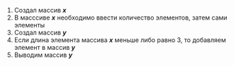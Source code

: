 1. Создал массив ***x***
2. В масссиве ***x*** необходимо ввести количество элементов, затем сами элементы
3. Создал массив ***y***
4. Если длина элемента массива ***x*** меньше либо равно 3, то добавляем элемент в массив ***y***
5. Выводим массив ***y***
